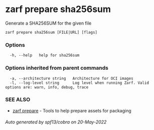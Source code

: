 # zarf prepare sha256sum

Generate a SHA256SUM for the given file

```
zarf prepare sha256sum [FILE|URL] [flags]
```

### Options

```
  -h, --help   help for sha256sum
```

### Options inherited from parent commands

```
  -a, --architecture string   Architecture for OCI images
  -l, --log-level string      Log level when running Zarf. Valid options are: warn, info, debug, trace
```

### SEE ALSO

* [zarf prepare](./)	 - Tools to help prepare assets for packaging

###### Auto generated by spf13/cobra on 20-May-2022
